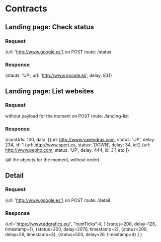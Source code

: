 # Contracts

## Landing page: Check status

### Request
{url: 'http://www.google.es'}
on POST route: /status

### Response

{stauts: 'UP',
url: 'http://www.google.es',
delay: 831}

## Landing page: List websites

### Request
without payload for the moment
on POST route: /landing-list

### Response
{numUrls: 100,
data: [{url: http://www.yavendras.com,
status: 'UP',
delay: 234,
id: 1
{url: http://www.sport.es,
status: 'DOWN',
delay: 34,
id:2
{url: http://www.pepito.com,
status: 'UP',
delay: 444,
id: 3
}
etc
]}


(all the objects for the moment, without order)


## Detail

### Request
{url: 'http://www.google.es'}
on POST route: /detail

### Response
{url='https://www.adgrafics.eu/',
        "numTicks":4, 
          [
            {status=200, delay=126, timestamp=1},
            {status=200, delay=2076, timestamp=2},
            {status=200, delay=26, timestamp=3},
            {status=503, delay=26, timestamp=4}
            ]
        }
